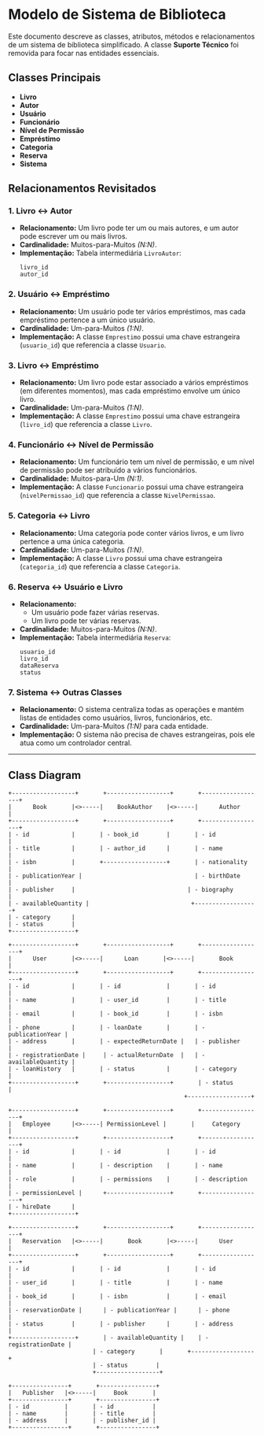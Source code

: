 # Modelo de Sistema de Biblioteca

Este documento descreve as classes, atributos, métodos e relacionamentos de um sistema de biblioteca simplificado. A classe **Suporte Técnico** foi removida para focar nas entidades essenciais.

## **Classes Principais**
- **Livro**
- **Autor**
- **Usuário**
- **Funcionário**
- **Nível de Permissão**
- **Empréstimo**
- **Categoria**
- **Reserva**
- **Sistema**

## **Relacionamentos Revisitados**

### **1. Livro ↔ Autor**
- **Relacionamento:** Um livro pode ter um ou mais autores, e um autor pode escrever um ou mais livros.
- **Cardinalidade:** Muitos-para-Muitos *(N:N)*.
- **Implementação:** Tabela intermediária `LivroAutor`:
  ```
  livro_id
  autor_id
  ```

### **2. Usuário ↔ Empréstimo**
- **Relacionamento:** Um usuário pode ter vários empréstimos, mas cada empréstimo pertence a um único usuário.
- **Cardinalidade:** Um-para-Muitos *(1:N)*.
- **Implementação:** A classe `Emprestimo` possui uma chave estrangeira (`usuario_id`) que referencia a classe `Usuario`.

### **3. Livro ↔ Empréstimo**
- **Relacionamento:** Um livro pode estar associado a vários empréstimos (em diferentes momentos), mas cada empréstimo envolve um único livro.
- **Cardinalidade:** Um-para-Muitos *(1:N)*.
- **Implementação:** A classe `Emprestimo` possui uma chave estrangeira (`livro_id`) que referencia a classe `Livro`.

### **4. Funcionário ↔ Nível de Permissão**
- **Relacionamento:** Um funcionário tem um nível de permissão, e um nível de permissão pode ser atribuído a vários funcionários.
- **Cardinalidade:** Muitos-para-Um *(N:1)*.
- **Implementação:** A classe `Funcionario` possui uma chave estrangeira (`nivelPermissao_id`) que referencia a classe `NivelPermissao`.

### **5. Categoria ↔ Livro**
- **Relacionamento:** Uma categoria pode conter vários livros, e um livro pertence a uma única categoria.
- **Cardinalidade:** Um-para-Muitos *(1:N)*.
- **Implementação:** A classe `Livro` possui uma chave estrangeira (`categoria_id`) que referencia a classe `Categoria`.

### **6. Reserva ↔ Usuário e Livro**
- **Relacionamento:**
  - Um usuário pode fazer várias reservas.
  - Um livro pode ter várias reservas.
- **Cardinalidade:** Muitos-para-Muitos *(N:N)*.
- **Implementação:** Tabela intermediária `Reserva`:
  ```
  usuario_id
  livro_id
  dataReserva
  status
  ```

### **7. Sistema ↔ Outras Classes**
- **Relacionamento:** O sistema centraliza todas as operações e mantém listas de entidades como usuários, livros, funcionários, etc.
- **Cardinalidade:** Um-para-Muitos *(1:N)* para cada entidade.
- **Implementação:** O sistema não precisa de chaves estrangeiras, pois ele atua como um controlador central.

---


## **Class Diagram**
```plaintext
+------------------+       +------------------+       +------------------+
|      Book       |<>-----|    BookAuthor    |<>-----|      Author      |
+------------------+       +------------------+       +------------------+
| - id            |       | - book_id        |       | - id             |
| - title         |       | - author_id      |       | - name           |
| - isbn          |       +------------------+       | - nationality    |
| - publicationYear |                                | - birthDate      |
| - publisher     |                                | - biography      |
| - availableQuantity |                             +------------------+
| - category      |
| - status        |
+------------------+

+------------------+       +------------------+       +------------------+
|      User       |<>-----|      Loan       |<>-----|       Book       |
+------------------+       +------------------+       +------------------+
| - id            |       | - id             |       | - id             |
| - name          |       | - user_id        |       | - title          |
| - email         |       | - book_id        |       | - isbn           |
| - phone         |       | - loanDate       |       | - publicationYear |
| - address       |       | - expectedReturnDate |   | - publisher      |
| - registrationDate |     | - actualReturnDate  |   | - availableQuantity |
| - loanHistory   |       | - status         |       | - category       |
+------------------+       +------------------+       | - status        |
                                                  +------------------+

+------------------+       +------------------+       +------------------+
|   Employee      |<>-----| PermissionLevel |       |     Category     |
+------------------+       +------------------+       +------------------+
| - id            |       | - id             |       | - id             |
| - name          |       | - description    |       | - name           |
| - role          |       | - permissions    |       | - description    |
| - permissionLevel |      +------------------+       +------------------+
| - hireDate      |
+------------------+

+------------------+       +------------------+       +------------------+
|   Reservation   |<>-----|       Book       |<>-----|      User       |
+------------------+       +------------------+       +------------------+
| - id            |       | - id             |       | - id             |
| - user_id       |       | - title          |       | - name           |
| - book_id       |       | - isbn           |       | - email          |
| - reservationDate |      | - publicationYear |      | - phone         |
| - status        |       | - publisher      |       | - address        |
+------------------+       | - availableQuantity |    | - registrationDate |
                        | - category       |       +------------------+
                        | - status        |
                        +------------------+

+----------------+       +----------------+
|   Publisher   |<>-----|     Book       |
+----------------+       +----------------+
| - id          |       | - id           |
| - name        |       | - title        |
| - address     |       | - publisher_id |
+----------------+       +----------------+
